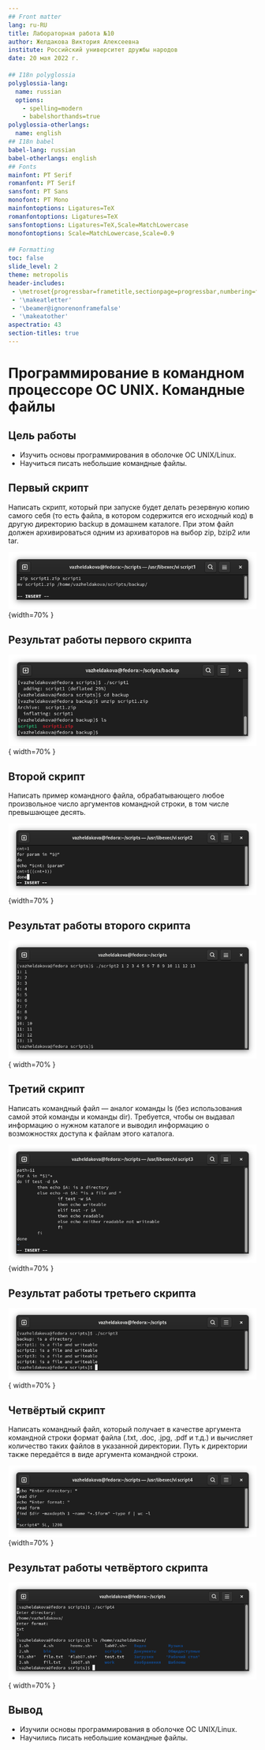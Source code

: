 ```yaml
---
## Front matter
lang: ru-RU
title: Лабораторная работа №10
author: Желдакова Виктория Алексеевна
institute: Российский университет дружбы народов
date: 20 мая 2022 г.

## I18n polyglossia
polyglossia-lang:
  name: russian
  options:
	- spelling=modern
	- babelshorthands=true
polyglossia-otherlangs:
  name: english
## I18n babel
babel-lang: russian
babel-otherlangs: english
## Fonts
mainfont: PT Serif
romanfont: PT Serif
sansfont: PT Sans
monofont: PT Mono
mainfontoptions: Ligatures=TeX
romanfontoptions: Ligatures=TeX
sansfontoptions: Ligatures=TeX,Scale=MatchLowercase
monofontoptions: Scale=MatchLowercase,Scale=0.9

## Formatting
toc: false
slide_level: 2
theme: metropolis
header-includes: 
 - \metroset{progressbar=frametitle,sectionpage=progressbar,numbering=fraction}
 - '\makeatletter'
 - '\beamer@ignorenonframefalse'
 - '\makeatother'
aspectratio: 43
section-titles: true
---
```


# Программирование в командном процессоре ОС UNIX. Командные файлы

## Цель работы

 - Изучить основы программирования в оболочке ОС UNIX/Linux. 
 - Научиться писать небольшие командные файлы.

## Первый скрипт

Написать скрипт, который при запуске будет делать резервную копию самого себя (то есть файла, в котором содержится его исходный код) в другую директорию backup в домашнем каталоге. При этом файл должен архивироваться одним из архиваторов на выбор zip, bzip2 или tar.

![Листинг первого скрипта](image/1.png){width=70% } 

## Результат работы первого скрипта

![Результат выполнения первого скрипта](image/2.png){ width=70% }

## Второй скрипт

Написать пример командного файла, обрабатывающего любое произвольное число аргументов командной строки, в том числе превышающее десять.

![Листинг второго скрипта](image/3.png){width=70% } 

## Результат работы второго скрипта

![Результат выполнения второго скрипта](image/4.png){ width=70% }

## Третий скрипт

Написать командный файл — аналог команды ls (без использования самой этой команды и команды dir). Требуется, чтобы он выдавал информацию о нужном каталоге и выводил информацию о возможностях доступа к файлам этого каталога.

![Листинг третьего скрипта](image/5.png){width=70% } 

## Результат работы третьего скрипта

![Результат выполнения третьего скрипта](image/6.png){ width=70% }

## Четвёртый скрипт

Написать командный файл, который получает в качестве аргумента командной строки формат файла (.txt, .doc, .jpg, .pdf и т.д.) и вычисляет количество таких файлов в указанной директории. Путь к директории также передаётся в виде аргумента командной строки.

![Листинг четвёртого скрипта](image/7.png){width=70% } 

## Результат работы четвёртого скрипта

![Результат выполнения четвёртого скрипта](image/8.png){ width=70% }

## Вывод

 - Изучили основы программирования в оболочке ОС UNIX/Linux. 
 - Научились писать небольшие командные файлы.


